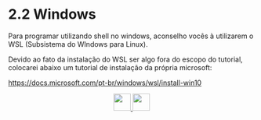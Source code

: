 # 2.2 Windows

Para programar utilizando shell no windows, aconselho vocês à utilizarem o WSL (Subsistema do WIndows para Linux).

Devido ao fato da instalação do WSL ser algo fora do escopo do tutorial, colocarei abaixo um tutorial de instalação da própria microsoft:

https://docs.microsoft.com/pt-br/windows/wsl/install-win10

<p align="center">
  <a href="01-Editores.md">
    <img src="https://cdn.discordapp.com/attachments/539836343094870016/863605852304048148/anterior.png" height=35>
  </a>
  <a href="03-Linux-macOS.md">
    <img src="https://cdn.discordapp.com/attachments/539836343094870016/863605863049461780/proximo.png" height=35>
  </a>
</p>